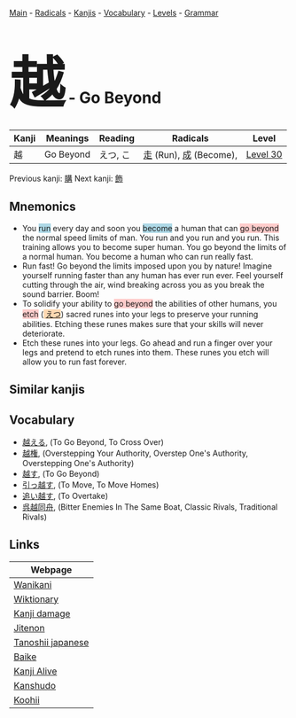 <style> bigfont {font-size: 100px}</style>
[Main](../index.md) -
[Radicals](../radicals.md) -
[Kanjis](../kanjis.md) -
[Vocabulary](../vocabulary.md) -
[Levels](../levels.md) -
[Grammar](../grammar.md)
# <bigfont> 越</bigfont> - Go Beyond 

| Kanji | Meanings | Reading | Radicals | Level |
| --- | --- | --- | --- | --- |
| 越 | Go Beyond | えつ, こ | [走](../radicals/走.md) (Run), [成](../radicals/成.md) (Become),  | [Level 30](../levels/wk_level30.md) |

Previous kanji: [購](購.md) Next kanji: [飾](飾.md) 

## Mnemonics
 * You <span style="background-color:#ADD8E6"> run</span> every day and soon you <span style="background-color:#ADD8E6"> become</span> a human that can <span style="background-color:#ffcccb"> go beyond</span> the normal speed limits of man. You run and you run and you run. This training allows you to become super human. You go beyond the limits of a normal human. You become a human who can run really fast.
* Run fast! Go beyond the limits imposed upon you by nature! Imagine yourself running faster than any human has ever run ever. Feel yourself cutting through the air, wind breaking across you as you break the sound barrier. Boom!
* To solidify your ability to <span style="background-color:#ffcccb"> go beyond</span> the abilities of other humans, you <span style="background-color:#ffcccb"> etch</span> (<span style="background-color:#fed8b1"> [えつ](https://jisho.org/search/えつ)</span>) sacred runes into your legs to preserve your running abilities. Etching these runes makes sure that your skills will never deteriorate.
* Etch these runes into your legs. Go ahead and run a finger over your legs and pretend to etch runes into them. These runes you etch will allow you to run fast forever.


## Similar kanjis
 


## Vocabulary
 * [越える](../vocabulary/越.md), (To Go Beyond, To Cross Over)
* [越権](../vocabulary/越.md), (Overstepping Your Authority, Overstep One's Authority, Overstepping One's Authority)
* [越す](../vocabulary/越.md), (To Go Beyond)
* [引っ越す](../vocabulary/越.md), (To Move, To Move Homes)
* [追い越す](../vocabulary/越.md), (To Overtake)
* [呉越同舟](../vocabulary/越.md), (Bitter Enemies In The Same Boat, Classic Rivals, Traditional Rivals)



## Links 

| Webpage |
| --- |
| [Wanikani          ](https://www.wanikani.com/kanji/越) |
| [Wiktionary        ](https://en.wiktionary.org/wiki/越) |
| [Kanji damage      ](http://www.kanjidamage.com/kanji/search?utf8=✓&q=越) |
| [Jitenon           ](https://jitenon.com/kanji/越) |
| [Tanoshii japanese ](https://www.tanoshiijapanese.com/dictionary/kanji.cfm?k=越) |
| [Baike             ](https://baike.baidu.com/item/越) |
| [Kanji Alive       ](https://app.kanjialive.com/越) |
| [Kanshudo          ](https://www.kanshudo.com/searchmn?q=越) |
| [Koohii            ](https://kanji.koohii.com/study/kanji/越) |
